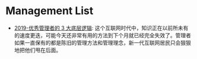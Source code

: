 # Management List

- [2019-优秀管理者的 3 大底层逻辑](https://36kr.com/p/5281522.html): 这个互联网时代中，知识正在以前所未有的速度更迭，可能今天还非常有用的方法到下个月就已经完全失效了。管理者如果一直保有的都是陈旧的管理方法和管理理念，新一代互联网居民只会狠狠地把他们甩在后面。